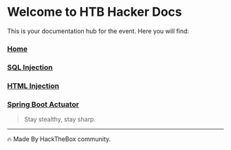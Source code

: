 # Welcome to HTB Hacker Docs

This is your documentation hub for the event. Here you will find:

### [Home](/README.md)
### [SQL Injection](/Vulnerabilities/SQL_INJECTION.md)
### [HTML Injection](Vulnerabilities/HTML_INJECTION.md)
### [Spring Boot Actuator](Vulnerabilities/Spring_Boot_Actuator.md)

> Stay stealthy, stay sharp.

---

🔥 Made By HackTheBox community.


